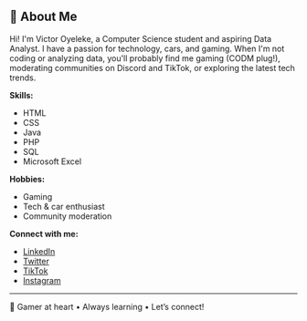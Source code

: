 ## 👋 About Me

Hi! I'm Victor Oyeleke, a Computer Science student and aspiring Data Analyst. I have a passion for technology, cars, and gaming. When I'm not coding or analyzing data, you'll probably find me gaming (CODM plug!), moderating communities on Discord and TikTok, or exploring the latest tech trends.

**Skills:**  
- HTML
- CSS
- Java  
- PHP  
- SQL  
- Microsoft Excel

**Hobbies:**  
- Gaming  
- Tech & car enthusiast  
- Community moderation

**Connect with me:**  
- [LinkedIn](https://www.linkedin.com/in/victor-oyeleke)  
- [Twitter](https://twitter.com/thehunter_mod)  
- [TikTok](https://www.tiktok.com/@thehunter_mod)  
- [Instagram](https://www.instagram.com/thehunter.mod)

---
💜 Gamer at heart • Always learning • Let’s connect!
<!--
**TheHunter-Modd/TheHunter-Modd** is a ✨ _special_ ✨ repository because its `README.md` (this file) appears on your GitHub profile.

Here are some ideas to get you started:

- 🔭 I’m currently working on ...
- 🌱 I’m currently learning ...
- 👯 I’m looking to collaborate on ...
- 🤔 I’m looking for help with ...
- 💬 Ask me about ...
- 📫 How to reach me: ...
- 😄 Pronouns: ...
- ⚡ Fun fact: ...
-->
